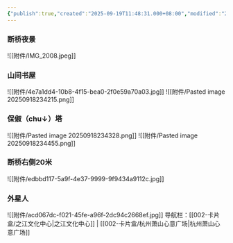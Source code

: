 ```yaml
---
{"publish":true,"created":"2025-09-19T11:48:31.000+08:00","modified":"2025-09-19T11:48:31.000+08:00","cssclasses":""}
---
```


### 断桥夜景
![[附件/IMG_2008.jpeg]]
### 山间书屋
![[附件/4e7a1dd4-10b8-4f15-bea0-2f0e59a70a03.jpg]]
![[附件/Pasted image 20250918234215.png]]
### 保俶（chu↓）塔
![[附件/Pasted image 20250918234328.png]] ![[附件/Pasted image 20250918234455.png]]
### 断桥右侧20米
![[附件/edbbd117-5a9f-4e37-9999-9f9434a9112c.jpg]]
### 外星人
![[附件/acd067dc-f021-45fe-a96f-2dc94c2668ef.jpg]]
导航栏：[[002-卡片盒/之江文化中心\|之江文化中心]] | [[002-卡片盒/杭州萧山心意广场\|杭州萧山心意广场]]




